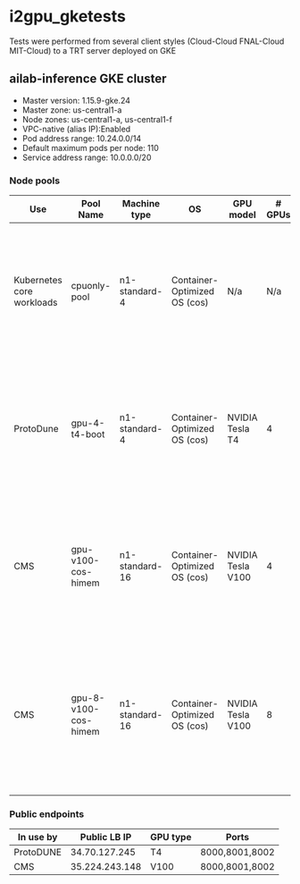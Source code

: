 # i2gpu_gketests
Tests were performed from several client styles (Cloud-Cloud FNAL-Cloud MIT-Cloud) to a TRT server deployed on GKE

##  ailab-inference GKE cluster
* Master version: 1.15.9-gke.24
* Master zone: us-central1-a
* Node zones: us-central1-a, us-central1-f
* VPC-native (alias IP):Enabled
* Pod address range: 10.24.0.0/14
* Default maximum pods per node: 110
* Service address range: 10.0.0.0/20

### Node pools

| Use                       | Pool Name            | Machine type   | OS                           | GPU model         | # GPUs | Instance groups                                                                                        | Instance template                              |
|---------------------------|----------------------|----------------|------------------------------|-------------------|--------|--------------------------------------------------------------------------------------------------------|------------------------------------------------|
| Kubernetes core workloads | cpuonly-pool         | n1-standard-4  | Container-Optimized OS (cos) | N/a               | N/a    | gke-ailab-inference-cpuonly-pool-1615bf50-grp, gke-ailab-inference-cpuonly-pool-43548431-grp           | gke-ailab-inference-cpuonly-pool-0f0dbec1      |
| ProtoDune                 | gpu-4-t4-boot        | n1-standard-4  | Container-Optimized OS (cos) | NVIDIA Tesla T4   | 4      | gke-ailab-inference-gpu-4-t4-boot-14e2482b-grp, gke-ailab-inference-gpu-4-t4-boot-5e8115ec-grp         | gke-ailab-inference-gpu-4-t4-boot-14e2482b     |
| CMS                       | gpu-v100-cos-himem   | n1-standard-16 | Container-Optimized OS (cos) | NVIDIA Tesla V100 | 4      | gke-ailab-inference-gpu-v100-cos-hime-42b578a6-grp, gke-ailab-inference-gpu-v100-cos-hime-57e34068-grp | gke-ailab-inference-gpu-v100-cos-hime-42b578a6 |
| CMS                       | gpu-8-v100-cos-himem | n1-standard-16 | Container-Optimized OS (cos) | NVIDIA Tesla V100 | 8      | gke-ailab-inference-gpu-8-v100-cos-hi-2a214dda-grp, gke-ailab-inference-gpu-8-v100-cos-hi-f6c70a6f-grp | gke-ailab-inference-gpu-8-v100-cos-hi-2a214dda |

### Public endpoints

| In use by | Public LB IP   | GPU type | Ports          |
|-----------|----------------|----------|----------------|
| ProtoDUNE | 34.70.127.245  | T4       | 8000,8001,8002 |
| CMS       | 35.224.243.148 | V100     | 8000,8001,8002 |
